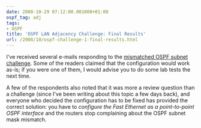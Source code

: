 ```yaml
---
date: 2008-10-29 07:12:00.001000+01:00
ospf_tag: adj
tags:
- OSPF
title: 'OSPF LAN Adjacency Challenge: Final Results'
url: /2008/10/ospf-challenge-1-final-results.html
---
```

I've received several e-mails responding to the [mismatched OSPF subnet challenge](/2008/10/ospf-challenge-1-establish-ospf.html). Some of the readers claimed that the configuration would work as-is; if you were one of them, I would advise you to do some lab tests the next time.

A few of the respondents also noted that it was more a review question than a challenge (since I've been writing about this topic a few days back), and everyone who decided the configuration has to be fixed has provided the correct solution: you have to *configure the Fast Ethernet as a point-to-point OSPF interface* and the routers stop complaining about the OSPF subnet mask mismatch.
